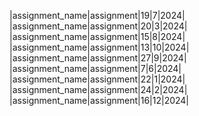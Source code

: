 |assignment_name|assignment|19|7|2024|
|assignment_name|assignment|20|3|2024|
|assignment_name|assignment|15|8|2024|
|assignment_name|assignment|13|10|2024|
|assignment_name|assignment|27|9|2024|
|assignment_name|assignment|7|6|2024|
|assignment_name|assignment|22|1|2024|
|assignment_name|assignment|24|2|2024|
|assignment_name|assignment|16|12|2024|